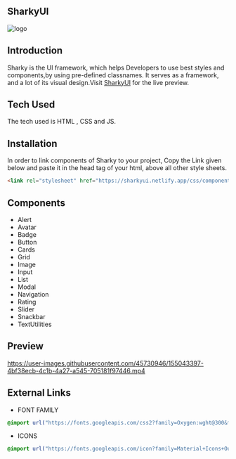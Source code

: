 ## SharkyUI

 ![logo](https://user-images.githubusercontent.com/45730946/155040874-8e8cd57f-0ca4-4999-bab5-a84fe8db07cf.jpeg)


## Introduction
Sharky is the UI framework, which helps Developers to use best styles and components,by using pre-defined classnames. It serves as a framework, and a lot of its visual design.Visit [SharkyUI](https://sharkyui.netlify.app/) for the live preview.

## Tech Used
The tech used is HTML , CSS and JS.

## Installation  

In order to link components of Sharky to your project, Copy the Link given below and paste it in the head tag of your html, above all other style sheets.

```html
<link rel="stylesheet" href="https://sharkyui.netlify.app/css/component.css"/>
```
## Components

- Alert
- Avatar
- Badge
- Button
- Cards
- Grid
- Image
- Input
- List
- Modal
- Navigation 
- Rating
- Slider
- Snackbar
- TextUtilities

## Preview 

https://user-images.githubusercontent.com/45730946/155043397-4bf38ecb-4c1b-4a27-a545-705181f97446.mp4

## External Links
- FONT FAMILY
```css 
@import url("https://fonts.googleapis.com/css2?family=Oxygen:wght@300&family=Sora:wght@400&display=swap");
```
- ICONS
```css 
@import url("https://fonts.googleapis.com/icon?family=Material+Icons+Outlined");
```

